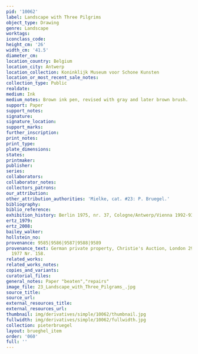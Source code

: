 ```yaml
---
pid: '10062'
label: Landscape with Three Pilgrims
object_type: Drawing
genre: Landscape
worktags:
iconclass_code:
height_cm: '26'
width_cm: '41.5'
diameter_cm:
location_country: Belgium
location_city: Antwerp
location_collection: Koninklijk Museum voor Schone Kunsten
location_or_most_recent_sale_notes:
collection_type: Public
realdate:
medium: Ink
medium_notes: Brown ink pen, revised with gray and later brown brush.
support: Paper
support_notes:
signature:
signature_location:
support_marks:
further_inscription:
print_notes:
print_type:
plate_dimensions:
states:
printmaker:
publisher:
series:
collaborators:
collaborator_notes:
collectors_patrons:
our_attribution:
other_attribution_authorities: 'Mielke, cat. #23: P. Bruegel.'
bibliography:
biblio_reference:
exhibition_history: Berlin 1975, nr. 37, Cologne/Antwerp/Vienna 1992-93, nr. 109.1
ertz_1979:
ertz_2008:
bailey_walker:
hollstein_no:
provenance: 9585|9586|9587|9588|9589
provenance_text: German private property, Christie's Auction, London 29th November
  1977 Nr. 158.
related_works:
related_works_notes:
copies_and_variants:
curatorial_files:
general_notes: Paper "beaten","repairs"
image_file: 23_Landscape_with_Three_Pilgrams_.jpg
source_title:
source_url:
external_resources_title:
external_resources_url:
thumbnail: img/derivatives/simple/10062/thumbnail.jpg
fullwidth: img/derivatives/simple/10062/fullwidth.jpg
collection: pieterbruegel
layout: brueghel_item
order: '060'
full: ''
---
```

